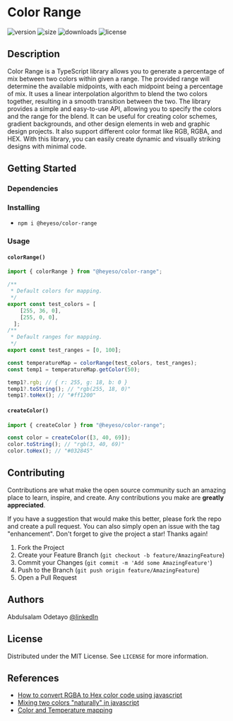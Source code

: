 # Color Range  

![version](https://img.shields.io/npm/v/@heyeso/color-range) ![size](https://img.shields.io/bundlephobia/minzip/@heyeso/color-range) ![downloads](https://img.shields.io/npm/dw/@heyeso/color-range) ![license](https://img.shields.io/badge/license-MIT-green)

## Description

Color Range is a TypeScript library allows you to generate a percentage of mix between two colors within given a range. The provided range will determine the available midpoints, with each midpoint being a percentage of mix. It uses a linear interpolation algorithm to blend the two colors together, resulting in a smooth transition between the two.
The library provides a simple and easy-to-use API, allowing you to specify the colors and the range for the blend. It can be useful for creating color schemes, gradient backgrounds, and other design elements in web and graphic design projects. It also support different color format like RGB, RGBA, and HEX. With this library, you can easily create dynamic and visually striking designs with minimal code.

## Getting Started

### Dependencies

### Installing

* `npm i @heyeso/color-range`

### Usage  

#### `colorRange()`

```js
import { colorRange } from "@heyeso/color-range";

/**
 * Default colors for mapping.
 */
export const test_colors = [
    [255, 36, 0],
    [255, 0, 0],
  ];
/**
 * Default ranges for mapping.
 */
export const test_ranges = [0, 100];

const temperatureMap = colorRange(test_colors, test_ranges);
const temp1 = temperatureMap.getColor(50);

temp1?.rgb; // { r: 255, g: 18, b: 0 }
temp1?.toString(); // "rgb(255, 18, 0)"
temp1?.toHex(); // "#ff1200"
```

#### `createColor()`

```js
import { createColor } from "@heyeso/color-range";

const color = createColor([3, 40, 69]);
color.toString(); // "rgb(3, 40, 69)"
color.toHex(); // "#032845"
```

## Contributing

Contributions are what make the open source community such an amazing place to learn, inspire, and create. Any contributions you make are **greatly appreciated**.

If you have a suggestion that would make this better, please fork the repo and create a pull request. You can also simply open an issue with the tag "enhancement".
Don't forget to give the project a star! Thanks again!

1. Fork the Project
2. Create your Feature Branch (`git checkout -b feature/AmazingFeature`)
3. Commit your Changes (`git commit -m 'Add some AmazingFeature'`)
4. Push to the Branch (`git push origin feature/AmazingFeature`)
5. Open a Pull Request

## Authors

Abdulsalam Odetayo  [@linkedIn](https://www.linkedin.com/in/abdulsalam-odetayo-87ba72202/)

## License

Distributed under the MIT License. See `LICENSE` for more information.

## References

* [How to convert RGBA to Hex color code using javascript](https://stackoverflow.com/a/49974627/14004547)
* [Mixing two colors "naturally" in javascript](https://stackoverflow.com/a/32171077/14004547)
* [Color and Temperature mapping](https://pin.it/5bV3fjK)
